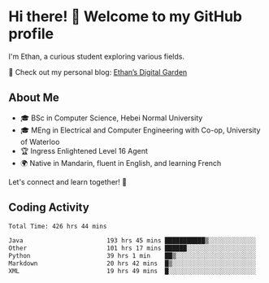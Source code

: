 # Hi there! 👋 Welcome to my GitHub profile  

I'm Ethan, a curious student exploring various fields.  

📌 Check out my personal blog: [Ethan’s Digital Garden](https://fortii2.github.io/)  

## About Me  
- 🎓 BSc in Computer Science, Hebei Normal University
- 🎓 MEng in Electrical and Computer Engineering with Co-op, University of Waterloo
- 🏆 Ingress Enlightened Level 16 Agent  
- 🌍 Native in Mandarin, fluent in English, and learning French  

Let's connect and learn together! 🚀  

## Coding Activity
<!--START_SECTION:waka-->

```txt
Total Time: 426 hrs 44 mins

Java                       193 hrs 45 mins ███████████▒░░░░░░░░░░░░░   45.40 %
Other                      101 hrs 17 mins ██████░░░░░░░░░░░░░░░░░░░   23.74 %
Python                     39 hrs 1 min    ██▒░░░░░░░░░░░░░░░░░░░░░░   09.15 %
Markdown                   20 hrs 42 mins  █▒░░░░░░░░░░░░░░░░░░░░░░░   04.85 %
XML                        19 hrs 49 mins  █░░░░░░░░░░░░░░░░░░░░░░░░   04.65 %
```

<!--END_SECTION:waka-->
